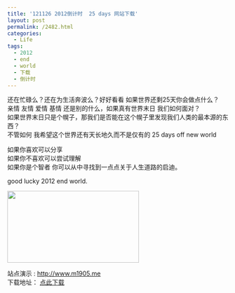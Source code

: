 ```yaml
---
title: '121126 2012倒计时  25 days 网站下载'
layout: post
permalink: /2482.html
categories:
  - Life
tags:
  - 2012
  - end
  - world
  - 下载
  - 倒计时
---
```

还在忙碌么？还在为生活奔波么？好好看看 如果世界还剩25天你会做点什么？  
亲情 友情 爱情 基情 还是别的什么，如果真有世界末日 我们如何面对？  
如果世界末日只是个幌子，那我们是否能在这个幌子里发现我们人类的最本源的东西？  
不管如何 我希望这个世界还有天长地久而不是仅有的 25 days off new world

如果你喜欢可以分享  
如果你不喜欢可以尝试理解  
如果你是个智者 你可以从中寻找到一点点关于人生道路的启迪。

good lucky 2012 end world.

[<img src="http://www.80aj.com/wp-content/uploads/2012/11/2012-300x164.jpg" alt="" title="2012" width="300" height="164" class="aligncenter size-medium wp-image-2483" />][1]

站点演示 : <a href="http://www.m1905.me" title="世界末日倒计时" target="_blank">http://www.m1905.me</a>  
下载地址： <a href="http://pan.baidu.com/share/link?shareid=141825&#038;uk=3641041811" title="2012倒计时源码" target="_blank">点此下载</a>

 [1]: http://www.80aj.com/wp-content/uploads/2012/11/2012.jpg